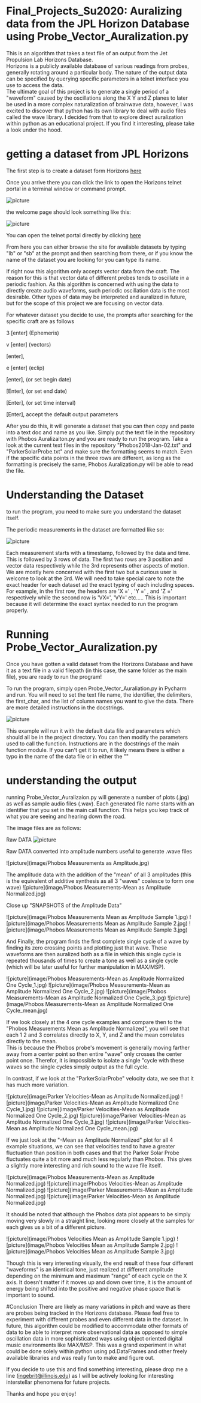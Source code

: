 # Final_Projects_Su2020:  Auralizing data from the JPL Horizon Database using Probe_Vector_Auralization.py

This is an algorithm that takes a text file of an output from the Jet Propulsion Lab Horizons Database.  
Horizons is a publicly available database of various readings from probes, generally rotating around a particular body.  The nature of the output data can be specified by querying specific parameters in a telnet interface you use to access the data.  
The ultimate goal of this project is to generate a single period of a "waveform" caused by the oscillations along the X Y and Z planes to later be used in a more complex naturalization of brainwave data, however, I was excited to discover that python has its own library to deal with audio files called the wave library.  I decided from that to explore direct auralization within python as an educational project.  If you find it interesting, please take a look under the hood.  

# getting a dataset from JPL Horizons
The first step is to create a dataset form Horizons [here](https://ssd.jpl.nasa.gov/?horizons#telnet)

Once you arrive there you can click the link to open the Horizons telnet portal in a terminal window or command prompt.


![picture](image/HorizonsTeletWelcomeScreen.png)

the welcome page should look something like this:

![picture](image/HorizonsTenlentWelcomeScreeninTerminal.png)

You can open the telnet portal directly by clicking [here](telnet://horizons.jpl.nasa.gov:6775)

From here you can either browse the site for available datasets by typing "lb" or "sb" at the prompt
and then searching from there, or if you know the name of the dataset you are looking for you can type its name. 


If right now this algorithm only accepts vector data from the craft.  The reason for this is that vector data of different probes tends to oscillate in a periodic fashion.  As this algorithm is concerned with using the data to directly create audio waveforms, such periodic oscillation data is the most desirable.  Other types of data may be interpreted and auralized in future, but for the scope of this project we are focusing on vector data. 

For whatever dataset you decide to use, the prompts after searching for the specific craft are as follows

3 [enter] (Ephemeris) 

v [enter] (vectors)

[enter],

e [enter] (eclip)

[enter],  (or set begin date)

[Enter],  (or set end date)

[Enter],  (or set time interval)

[Enter], accept the default output parameters

After you do this, it will generate a dataset that you can then copy and paste into a text doc and name as you like.  Simply put the text file in the repository with Phobos Auralizaiton.py and you are ready to run the program.  Take a look at the current text files in the repository "Phobos2018-Jan-02.txt" and "ParkerSolarProbe.txt" and make sure the formatting seems to match.  Even if the specific data points in the three rows are different, as long as the formatting is precisely the same, Phobos Auralization.py will be able to read the file.  

# Understanding the Dataset

to run the program, you need to make sure you understand the dataset itself.  

The periodic measurements in the dataset are formatted like so:

![picture](image/HorizionsVectorFormatExample.png)

Each measurement starts with a timestamp, followed by the data and time.
This is followed by 3 rows of data.  The first two rows are 3 position and vector data respectively while the 3rd represents other aspects of motion. We are mostly here concerned with the first two but a curious user is welcome to look at the 3rd.
We will need to take special care to note the exact header for each dataset ad the exact typing of each including spaces.  
For example, in the first row, the headers are 'X =' , 'Y =' , and 'Z =' respectively while the second row is 'VX=', 'VY=' etc.....
This is important because it will determine the exact syntax needed to run the program properly.

# Running Probe_Vector_Auralization.py

Once you have gotten a valid dataset from the Horizons Database and have it as a text file in a valid filepath (in this case, the same folder as the main file), you are ready to run the program! 

To run the program, simply open Probe_Vector_Auraliation.py in Pycharm and run.  You will need to set the text file name, the identifier, the delimiters, the first_char, and the list of column names you want to give the data.  There are more detailed instructions in the docstrings.

![picture](CallingProbe_Vector_Auralization.png)

This example will run it with the default data file and parameters which should all be in the project directory.  You can then modify the parameters used to call the function.  Instructions are in the docstrings of the main function module.  If you can't get it to run, it likely means there is either a typo in the name of the data file or in either the ""


# understanding the output

running Probe_Vector_Auralizaion.py will generate a number of plots (.jpg) as well as sample audio files (.wav).  Each generated file name starts with an identifier that you set in the main call function.  This helps you kep track of what you are seeing and hearing down the road.  

The image files are as follows:


Raw DATA
![picture](image/PhobosMeasurementsRaw.jpg)
 

Raw DATA converted into amplitude numbers useful to generate .wave files

![picture](image/Phobos Measurements as Amplitude.jpg)

The amplitude data with the addition of the "mean" of all 3 amplitudes (this is the equivalent of additive synthesis as all 3 "waves" coalesce to form one wave)
![picture](image/Phobos Measurements-Mean as Amplitude Normalized.jpg)

Close up "SNAPSHOTS of the Amplitude Data"

![picture](image/Phobos Measurements Mean as Amplitude Sample 1.jpg) ![picture](image/Phobos Measurements Mean as Amplitude Sample 2.jpg) ![picture](image/Phobos Measurements Mean as Amplitude Sample 3.jpg)

And Finally, the program finds the first complete single cycle of a wave by finding its zero crossing points and plotting just that wave.  These waveforms are then auralized both as a file in which this single cycle is repeated thousands of times to create a tone as well as a single cycle (which will be later useful for further manipulation in MAX/MSP).  

![picture](image/Phobos Measurements-Mean as Amplitude Normalized One Cycle_1.jpg) ![picture](image/Phobos Measurements-Mean as Amplitude Normalized One Cycle_2.jpg) ![picture](image/Phobos Measurements-Mean as Amplitude Normalized One Cycle_3.jpg) ![picture](image/Phobos Measurements-Mean as Amplitude Normalized One Cycle_mean.jpg)

If we look closely at the 4 one cycle examples and compare then to the "Phobos Measurements Mean as Amplitude Normalized", you will see that each 1 2 and 3 correlates directly to X, Y, and Z and the mean correlates directly to the mean.  
This is because the Phobos probe's movement is generally moving farther away from a center point so then entire "wave" only crosses the center point once.  Therefor, it is impossible to isolate a single "cycle with these waves so the single cycles 
simply output as the full cycle.  

In contrast, if we look at the "ParkerSolarProbe" velocity data, we see that it has much more variation.  

![picture](image/Parker Velocities-Mean as Amplitude Normalized.jpg)
![picture](image/Parker Velocities-Mean as Amplitude Normalized One Cycle_1.jpg) ![picture](image/Parker Velocities-Mean as Amplitude Normalized One Cycle_2.jpg) ![picture](image/Parker Velocities-Mean as Amplitude Normalized One Cycle_3.jpg) ![picture](image/Parker Velocities-Mean as Amplitude Normalized One Cycle_mean.jpg)

If we just look at the "-Mean as Amplitude Normalized" plot for all 4 example situations, we can see that velocities tend to have a greater fluctuation than position in both cases and that the Parker Solar Probe fluctuates quite a bit more and much less regularly than Phobos.  This gives a slightly more interesting and rich sound to the wave file itself. 

![picture](image/Phobos Measurements-Mean as Amplitude Normalized.jpg)
![picture](image/Phobos Velocities-Mean as Amplitude Normalized.jpg)
![picture](image/Parker Measurements-Mean as Amplitude Normalized.jpg)
![picture](image/Parker Velocities-Mean as Amplitude Normalized.jpg)

It should be noted that although the Phobos data plot appears to be simply moving very slowly in a straight line, looking more closely at the samples for each gives us a bit of a different picture.  

![picture](image/Phobos Velocities Mean as Amplitude Sample 1.jpg)
![picture](image/Phobos Velocities Mean as Amplitude Sample 2.jpg)
![picture](image/Phobos Velocities Mean as Amplitude Sample 3.jpg)

Though this is very interesting visually, the end result of these four different "waveforms" is an identical tone, just realized at different amplitude depending on the minimum and maximum "range" of each cycle on the X axis.  It doesn't matter if it moves up and down over time, it is the amount of energy being shifted into the positive and negative phase space that is important to sound. 


#Conclusion
There are likely as many variations in pitch and wave as there are probes being tracked in the Horizons database.  Please feel free to experiment with different probes and even different data in the dataset.  In future, this algorithm could be modified to accommodate other formats of data to be able to interpret more observational data as opposed to simple oscillation data in more sophisticated ways using object oriented digital music environments like MAX/MSP.  This was a grand experiment in what could be done solely within python using pd.DataFrames and other freely available libraries and was really fun to make and figure out.  

If you decide to use this and find something interesting, please drop me a line (ingebrit@illinois.edu) as I will be actively looking for interesting interstellar phenomena for future projects.  

Thanks and hope you enjoy!  

